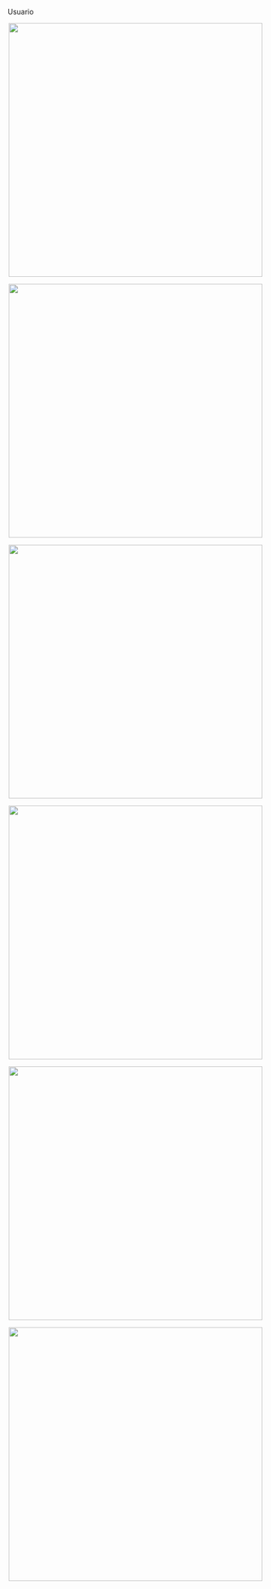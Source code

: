 
Usuario 
<p align="center">
  <img src="Imagenes/ManualU1.png" width="500">
</p>
<p align="center">
  <img src="Imagenes/ManualU2.png" width="500">
</p>
<p align="center">
  <img src="Imagenes/ManualU3.png" width="500">
</p>
<p align="center">
  <img src="Imagenes/ManualU4.png" width="500">
</p>
<p align="center">
  <img src="Imagenes/ManualU5.png" width="500">
</p>
<p align="center">
  <img src="Imagenes/ManualU6.png" width="500">
</p>
